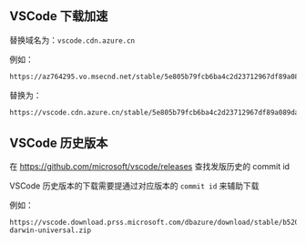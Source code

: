 ## VSCode 下载加速

替换域名为：`vscode.cdn.azure.cn`

例如：

```bash
https://az764295.vo.msecnd.net/stable/5e805b79fcb6ba4c2d23712967df89a089da575b/VSCode-darwin-universal.zip
```

替换为：

```bash
https://vscode.cdn.azure.cn/stable/5e805b79fcb6ba4c2d23712967df89a089da575b/VSCode-darwin-universal.zip
```

## VSCode 历史版本

在 <https://github.com/microsoft/vscode/releases> 查找发版历史的 commit id

VSCode 历史版本的下载需要提通过对应版本的 `commit id` 来辅助下载

例如：

```
https://vscode.download.prss.microsoft.com/dbazure/download/stable/b5205cc8eb4fbaa726835538cd82372cc0222d43/VSCode-darwin-universal.zip
```

